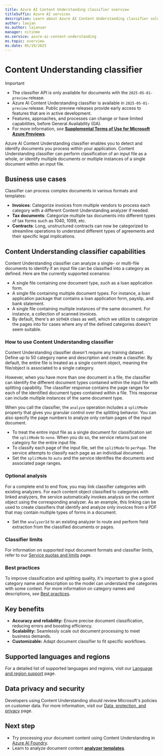 ```yaml
---
title: Azure AI Content Understanding classifier overview
titleSuffix: Azure AI services
description: Learn about Azure AI Content Understanding classifier solutions.
author: laujan
ms.author: lajanuar
manager: nitinme
ms.service: azure-ai-content-understanding
ms.topic: overview
ms.date: 05/19/2025
---
```


# Content Understanding classifier

> [!IMPORTANT]
>
> * The classifier API is only available for documents with the `2025-05-01-preview` release.
> * Azure AI Content Understanding classifier is available in `2025-05-01-preview` release. Public preview releases provide early access to features that are in active development.
> * Features, approaches, and processes can change or have limited capabilities, before General Availability (GA).
> * For more information, *see* [**Supplemental Terms of Use for Microsoft Azure Previews**](https://azure.microsoft.com/support/legal/preview-supplemental-terms).

Azure AI Content Understanding classifier enables you to detect and identify documents you process within your application. Content Understanding classifier can perform classification of an input file as a whole, or identify multiple documents or multiple instances of a single document within an input file.

## Business use cases

Classifier can process complex documents in various formats and templates:

* **Invoices**: Categorize invoices from multiple vendors to process each category with a different Content Understanding analyzer if needed.
* **Tax documents**: Categorize multiple tax documents into different types of tax forms such as 1040, 1099, etc.
* **Contracts**: Long, unstructured contracts can now be categorized to streamline operations to understand different types of agreements and their specific legal implications.


## Content Understanding classifier capabilities

Content Understanding classifier can analyze a single- or multi-file documents to identify if an input file can be classified into a category as defined. Here are the currently supported scenarios:

* A single file containing one document type, such as a loan application form.
* A single file containing multiple document types. For instance, a loan application package that contains a loan application form, payslip, and bank statement.
* A single file containing multiple instances of the same document. For instance, a collection of scanned invoices.
* By default, there's an `$OTHER` class as well, which we utilize to categorize the pages into for cases where any of the defined categories doesn't seem suitable.


### How to use Content Understanding classifier

Content Understanding classifier doesn't require any training dataset. Define up to 50 category name and description and create a classifier. By default, the entire file is treated as a single content object, meaning the file/object is associated to a single category.

However, when you have more than one document in a file, the classifier can identify the different document types contained within the input file with splitting capability. The classifier response contains the page ranges for each of the identified document types contained within a file. This response can include multiple instances of the same document type.

When you call the classifier, the `analyze` operation includes a `splitMode` property that gives you granular control over the splitting behavior. You can also specify the page numbers to analyze only certain pages of the input document.

* To treat the entire input file as a single document for classification set the `splitMode` to `none`. When you do so, the service returns just one category for the entire input file.
* To classify each page of the input file, set the `splitMode` to `perPage`. The service attempts to classify each page as an individual document.
* Set the `splitMode` to `auto` and the service identifies the documents and associated page ranges.

### Optional analysis

For a complete end to end flow, you may link classifier categories with existing analyzers. For each content object classified to categories with linked analyzers, the service automatically invokes analysis on the content object using the corresponding analyzer. As an example, this linking can be used to create classifiers that identify and analyze only invoices from a PDF that may contain multiple types of forms in a document.

* Set the `analyzerId` to an existing analyzer to route and perform field extraction from the classified documents or pages.

### Classifier limits

For information on supported input document formats and classifier limits, refer to our [Service quotas and limits](../service-limits.md#classifier) page.


### Best practices

To improve classification and splitting quality, it's important to give a good category name and description so the model can understand the categories with some context. For more information on category names and descriptions, *see* [Best practices](../concepts/best-practices.md#classifier-category-names-and-descriptions).

## Key benefits

* **Accuracy and reliability:** Ensure precise document classification, reducing errors and boosting efficiency.
* **Scalability:** Seamlessly scale out document processing to meet business demands.
* **Customizable:** Adapt document classifier to fit specific workflows.

## Supported languages and regions
For a detailed list of supported languages and regions, visit our [Language and region support](../language-region-support.md) page.

## Data privacy and security
Developers using Content Understanding should review Microsoft's policies on customer data. For more information, visit our [Data, protection, and privacy](https://www.microsoft.com/trust-center/privacy) page.

## Next step
* Try processing your document content using Content Understanding in [Azure AI Foundry](https://aka.ms/cu-landing).
* Learn to analyze document content [**analyzer templates**](../quickstart/use-ai-foundry.md).
